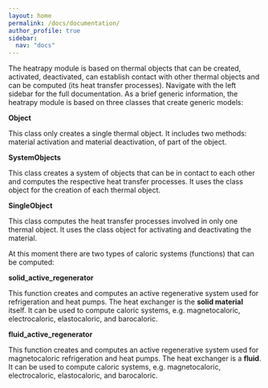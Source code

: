```yaml
---
layout: home
permalink: /docs/documentation/
author_profile: true
sidebar:
  nav: "docs"
---
```


The heatrapy module is based on thermal objects that can be created, activated, deactivated, can establish contact with other thermal objects and can be computed (its heat transfer processes). Navigate with the left sidebar for the full documentation. As a brief generic information, the heatrapy module is based on three classes that create generic models:

**Object**

This class only creates a single thermal object. It includes two methods: material activation and material deactivation, of part of the object.

**SystemObjects**

This class creates a system of objects that can be in contact to each other and computes the respective heat transfer processes. It uses the class object for the creation of each thermal object.

**SingleObject**

This class computes the heat transfer processes involved in only one thermal object. It uses the class object for activating and deactivating the material.

At this moment there are two types of caloric systems (functions) that can be computed:

**solid_active_regenerator**

This function creates and computes an active regenerative system used for
refrigeration and heat pumps. The heat exchanger is the **solid material** itself. It can be used to compute caloric systems, e.g. magnetocaloric, electrocaloric, elastocaloric, and barocaloric.

**fluid_active_regenerator**

This function creates and computes an active regenerative system used for
magnetocaloric refrigeration and heat pumps. The heat exchanger is a **fluid**. It can be used to compute caloric systems, e.g. magnetocaloric, electrocaloric, elastocaloric, and barocaloric.

